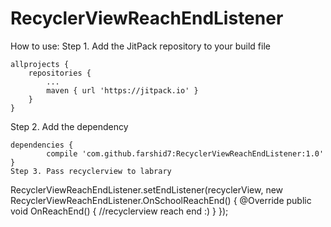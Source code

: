 # RecyclerViewReachEndListener
How to use:
Step 1. Add the JitPack repository to your build file

	allprojects {
		repositories {
			...
			maven { url 'https://jitpack.io' }
		}
	}
  Step 2. Add the dependency

	dependencies {
	        compile 'com.github.farshid7:RecyclerViewReachEndListener:1.0'
	}
    Step 3. Pass recyclerview to labrary
    
RecyclerViewReachEndListener.setEndListener(recyclerView, new RecyclerViewReachEndListener.OnSchoolReachEnd() {
            @Override
            public void OnReachEnd() {
                //recyclerview reach end :)
            }
        });
